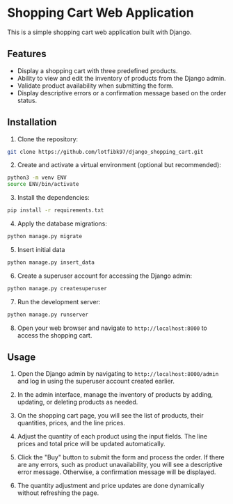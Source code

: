 # Shopping Cart Web Application

This is a simple shopping cart web application built with Django.

## Features

- Display a shopping cart with three predefined products.
- Ability to view and edit the inventory of products from the Django admin.
- Validate product availability when submitting the form.
- Display descriptive errors or a confirmation message based on the order status.

## Installation

1. Clone the repository:

```bash
git clone https://github.com/lotfibk97/django_shopping_cart.git
```


2. Create and activate a virtual environment (optional but recommended):

```bash
python3 -m venv ENV
source ENV/bin/activate
```


3. Install the dependencies:

```bash
pip install -r requirements.txt
```


4. Apply the database migrations:

```bash
python manage.py migrate
```
5. Insert initial data

```bash
python manage.py insert_data
```

6. Create a superuser account for accessing the Django admin:

```bash
python manage.py createsuperuser
```

7. Run the development server:

```bash
python manage.py runserver
```

8. Open your web browser and navigate to `http://localhost:8000` to access the shopping cart.

## Usage

1. Open the Django admin by navigating to `http://localhost:8000/admin` and log in using the superuser account created earlier.

2. In the admin interface, manage the inventory of products by adding, updating, or deleting products as needed.

3. On the shopping cart page, you will see the list of products, their quantities, prices, and the line prices.

4. Adjust the quantity of each product using the input fields. The line prices and total price will be updated automatically.

5. Click the "Buy" button to submit the form and process the order. If there are any errors, such as product unavailability, you will see a descriptive error message. Otherwise, a confirmation message will be displayed.

6. The quantity adjustment and price updates are done dynamically without refreshing the page.


